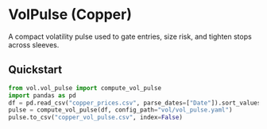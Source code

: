 # VolPulse (Copper)

A compact volatility pulse used to gate entries, size risk, and tighten stops across sleeves.

## Quickstart
```python
from vol.vol_pulse import compute_vol_pulse
import pandas as pd
df = pd.read_csv("copper_prices.csv", parse_dates=["Date"]).sort_values("Date")
pulse = compute_vol_pulse(df, config_path="vol/vol_pulse.yaml")
pulse.to_csv("copper_vol_pulse.csv", index=False)
```
